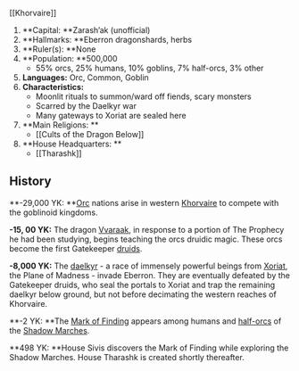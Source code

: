 [[Khorvaire]]

1. **Capital: **Zarash’ak (unofficial)
2. **Hallmarks: **Eberron dragonshards, herbs
3. **Ruler(s): **None
4. **Population: **500,000 
    - 55% orcs, 25% humans, 10% goblins, 7% half-orcs, 3% other
5. **Languages:** Orc, Common, Goblin
6. **Characteristics:**
    - Moonlit rituals to summon/ward off fiends, scary monsters
    - Scarred by the Daelkyr war
    - Many gateways to Xoriat are sealed here
7. **Main Religions: **
    - [[Cults of the Dragon Below]]
8. **House Headquarters: **
    - [[Tharashk]]

## History

**-29,000 YK: **[Orc](https://eberron.fandom.com/wiki/Orc) nations arise in western [Khorvaire](https://eberron.fandom.com/wiki/Khorvaire) to compete with the goblinoid kingdoms.

**-15, 00 YK:** The dragon [Vvaraak](https://eberron.fandom.com/wiki/Vvaraak), in response to a portion of The Prophecy he had been studying, begins teaching the orcs druidic magic. These orcs become the first Gatekeeper [druids](https://eberron.fandom.com/wiki/Druid).

**-8,000 YK:** The [daelkyr](https://eberron.fandom.com/wiki/Daelkyr) - a race of immensely powerful beings from [Xoriat](https://eberron.fandom.com/wiki/Xoriat), the Plane of Madness - invade Eberron. They are eventually defeated by the Gatekeeper druids, who seal the portals to Xoriat and trap the remaining daelkyr below ground, but not before decimating the western reaches of Khorvaire.

**-2 YK: **The [Mark of Finding](https://eberron.fandom.com/wiki/Mark_of_Finding) appears among humans and [half-orcs](https://eberron.fandom.com/wiki/Half-orcs) of the [Shadow Marches](https://eberron.fandom.com/wiki/Shadow_Marches).

**498 YK: **House Sivis discovers the Mark of Finding while exploring the Shadow Marches. House Tharashk is created shortly thereafter.
